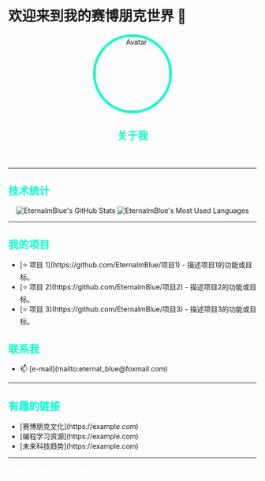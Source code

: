 # 欢迎来到我的赛博朋克世界 🌌

<p align="center">
    <a href="http://eternalblue.fun" target="_blank">
    <img src="http://eternalblue.fun/logo.jpg" alt="Avatar" width="150" 
         style="border-radius: 50%; border: 5px solid #00ffcc; transition: transform 0.3s;">
    </a>
</p>

<h2 align="center" style="color: #00ffcc;">关于我</h2>
<p align="center" style="color: #ffffff;">你好！我是一名热爱科技和未来主义的开发者。期待与你交流！</p>

---

<h2 style="color: #00ffcc;">技术统计</h2>

<p align="center">
<img src="https://github-readme-stats.vercel.app/api?username=EternalmBlue&show_icons=true&theme=radical" alt="EternalmBlue's GitHub Stats" />
<img src="https://github-readme-stats.vercel.app/api/top-langs/?username=EternalmBlue&layout=compact&theme=radical" alt="EternalmBlue's Most Used Languages" />
</p>

---

<h2 style="color: #00ffcc;">我的项目</h2>
<ul>
    <li>[⭐ 项目 1](https://github.com/EternalmBlue/项目1) - 描述项目1的功能或目标。</li>
    <li>[⭐ 项目 2](https://github.com/EternalmBlue/项目2) - 描述项目2的功能或目标。</li>
    <li>[⭐ 项目 3](https://github.com/EternalmBlue/项目3) - 描述项目3的功能或目标。</li>
</ul>

<h2 style="color: #00ffcc;">联系我</h2>
<ul>
    <li>📫 [e-mail](mailto:eternal_blue@foxmail.com)</li>
</ul>

---

<h2 style="color: #00ffcc;">有趣的链接</h2>
<ul>
    <li>[赛博朋克文化](https://example.com)</li>
    <li>[编程学习资源](https://example.com)</li>
    <li>[未来科技趋势](https://example.com)</li>
</ul>

---

<p style="color: #ffffff;">感谢你访问我的主页！期待与你的交流与合作。🚀</p>

<style>
    img:hover {
        transform: scale(1.1); /* 当鼠标悬停时略微放大图标 */
        transition: transform 0.3s; /* 平滑过渡效果 */
    }
</style>

